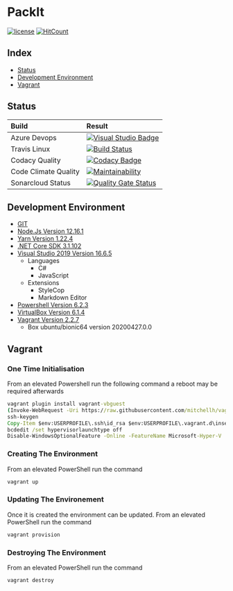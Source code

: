 # PackIt

[![license](https://img.shields.io/github/license/mashape/apistatus.svg)](./LICENSE.md)
[![HitCount](http://hits.dwyl.io/SimplyCodeUK/packer-strategy.svg)](http://hits.dwyl.io/SimplyCodeUK/packer-strategy)

## Index

- [Status](#status)
- [Development Environment](#development-environment)
- [Vagrant](#vagrant)

## Status

| Build                       | Result |
| :----                       | :----- |
| Azure Devops                | [![Visual Studio Badge](https://simplycodeuk.visualstudio.com/_apis/public/build/definitions/e0e00fa3-b395-4320-937a-56af7d655cc5/1/badge)](https://simplycodeuk.visualstudio.com/packer-strategy/_build/index?context=mine&path=%5C&definitionId=1&_a=completed) |
| Travis Linux                | [![Build Status](https://travis-ci.org/SimplyCodeUK/packer-strategy.png)](https://travis-ci.org/SimplyCodeUK/packer-strategy) |
| Codacy Quality              | [![Codacy Badge](https://api.codacy.com/project/badge/Grade/d7a5a9f269a744d38dcda165f328517a)](https://www.codacy.com/app/SimplyCodeUK/packer-strategy?utm_source=github.com&amp;utm_medium=referral&amp;utm_content=SimplyCodeUK/packer-strategy&amp;utm_campaign=Badge_Grade) |
| Code Climate Quality        | [![Maintainability](https://api.codeclimate.com/v1/badges/429a3e46a3799c29b0b0/maintainability)](https://codeclimate.com/github/SimplyCodeUK/packer-strategy/maintainability) |
| Sonarcloud Status           | [![Quality Gate Status](https://sonarcloud.io/api/project_badges/measure?project=SimplyCodeUK_packer-strategy&metric=alert_status)](https://sonarcloud.io/dashboard?id=SimplyCodeUK_packer-strategy) |

## Development Environment

- [GIT](https://git-scm.com/)
- [Node.Js Version 12.16.1](https://nodejs.org/)
- [Yarn Version 1.22.4](https://yarnpkg.com/)
- [.NET Core SDK 3.1.102](https://dotnet.microsoft.com/)
- [Visual Studio 2019 Version 16.6.5](https://www.visualstudio.com/)
  - Languages
    - C#
    - JavaScript
  - Extensions
    - StyleCop
    - Markdown Editor
- [Powershell Version 6.2.3](https://docs.microsoft.com/en-us/powershell/)
- [VirtualBox Version 6.1.4](https://www.virtualbox.org/)
- [Vagrant Version 2.2.7](https://www.vagrantup.com/)
  - Box ubuntu/bionic64 version 20200427.0.0

## Vagrant

### One Time Initialisation

From an elevated Powershell run the following command a reboot may be required
afterwards

```cmd
vagrant plugin install vagrant-vbguest
(Invoke-WebRequest -Uri https://raw.githubusercontent.com/mitchellh/vagrant/master/keys/vagrant.pub -UseBasicParsing).Content > "$env:USERPROFILE\.ssh/authorized_keys"
ssh-keygen
Copy-Item $env:USERPROFILE\.ssh\id_rsa $env:USERPROFILE\.vagrant.d\insecure_private_key -Force
bcdedit /set hypervisorlaunchtype off
Disable-WindowsOptionalFeature -Online -FeatureName Microsoft-Hyper-V
```

### Creating The Environment

From an elevated PowerShell run the command

```cmd
vagrant up
```

### Updating The Environement

Once it is created the environment can be updated.
From an elevated PowerShell run the command

```cmd
vagrant provision
```

### Destroying The Environment

From an elevated PowerShell run the command

```cmd
vagrant destroy
```
